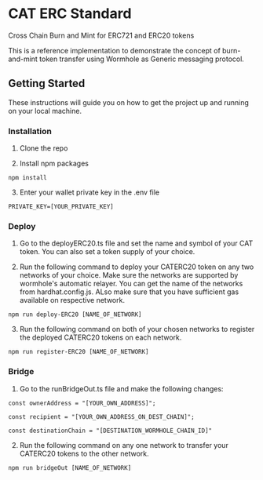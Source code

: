 # CAT ERC Standard
Cross Chain Burn and Mint for ERC721 and ERC20 tokens

This is a reference implementation to demonstrate the concept of burn-and-mint token transfer using Wormhole as Generic messaging protocol.

## Getting Started

 

These instructions will guide you on how to get the project up and running on your local machine.

 

### Installation

 

1. Clone the repo

 

2. Install npm packages

 `npm install`

 

3. Enter your wallet private key in the .env file

 `PRIVATE_KEY=[YOUR_PRIVATE_KEY]`

 

### Deploy

1. Go to the deployERC20.ts file and set the name and symbol of your CAT token. You can also set a token supply of your choice.



2. Run the following command to deploy your CATERC20 token on any two networks of your choice. Make sure the networks are supported by wormhole's automatic relayer. You can get the name of the networks from hardhat.config.js. ALso make sure that you have sufficient gas available on respective network.

 `npm run deploy-ERC20 [NAME_OF_NETWORK]`



3. Run the following command on both of your chosen networks to register the deployed CATERC20 tokens on each network.

 `npm run register-ERC20 [NAME_OF_NETWORK]`




### Bridge

1. Go to the runBridgeOut.ts file and make the following changes:

 `const ownerAddress = "[YOUR_OWN_ADDRESS]";`

 `const recipient = "[YOUR_OWN_ADDRESS_ON_DEST_CHAIN]";`

 `const destinationChain = "[DESTINATION_WORMHOLE_CHAIN_ID]"`

 

2. Run the following command on any one network to transfer your CATERC20 tokens to the other network.

 `npm run bridgeOut [NAME_OF_NETWORK]`

